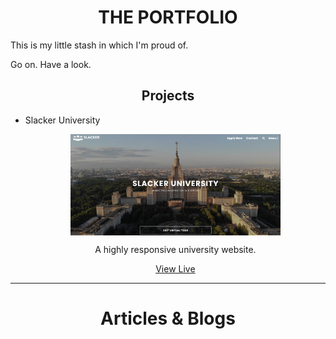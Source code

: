<h1 align="center">THE PORTFOLIO</h1>
This is my little stash in which I'm proud of.

Go on. Have a look.

<h2 align="center">Projects</h1>

- Slacker University
  <p align="center">
  <img align="center" src="./images/preview.png" width="70%" alt="Slacker University Homepage"/>
  </p>
  <p align="center">A highly responsive university website.</p>
  <p align="center"><a target="_blank" href="https://vayyo.github.io/Slacker-University/">View Live</a></p>
---
<h1 align="center"> Articles & Blogs</h1>



<!--
**Vayyo/Vayyo** is a ✨ _special_ ✨ repository because its `README.md` (this file) appears on your GitHub profile.

Here are some ideas to get you started:

- 🔭 I’m currently working on ...
- 🌱 I’m currently learning ...
- 👯 I’m looking to collaborate on ...
- 🤔 I’m looking for help with ...
- 💬 Ask me about ...
- 📫 How to reach me: ...
- 😄 Pronouns: ...
- ⚡ Fun fact: ...

-->
